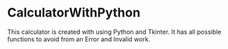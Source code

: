 # CalculatorWithPython
This calculator is created with using Python and Tkinter. It has all possible functions to avoid from an Error and Invalid work. 
